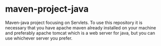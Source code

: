 # maven-project-java
Maven-java project focusing on Servlets.
To use this repository it is necessary that you have apache maven already installed on your machine and preferably apache tomcat which is a web server for java, but you can use whichever server you prefer.
